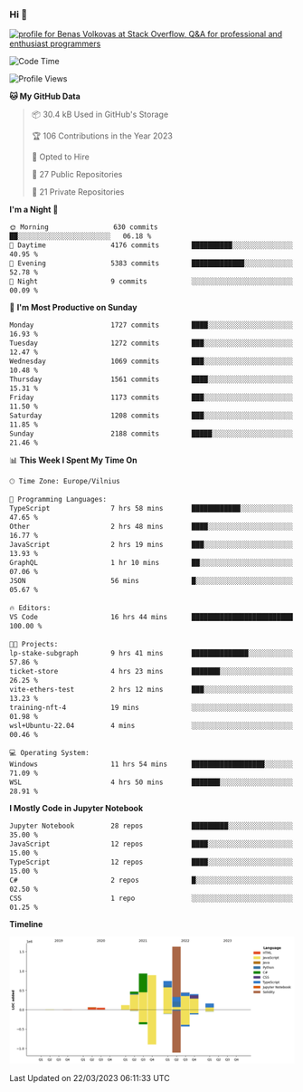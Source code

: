 ### Hi 👋
<a href="https://stackoverflow.com/users/14954249/benas-volkovas"><img src="https://stackoverflow.com/users/flair/14954249.png?theme=dark" width="208" height="58" alt="profile for Benas Volkovas at Stack Overflow, Q&amp;A for professional and enthusiast programmers" title="profile for Benas Volkovas at Stack Overflow, Q&amp;A for professional and enthusiast programmers"></a>

<!--START_SECTION:waka-->
![Code Time](http://img.shields.io/badge/Code%20Time-1%2C341%20hrs%2037%20mins-blue)

![Profile Views](http://img.shields.io/badge/Profile%20Views-0-blue)

**🐱 My GitHub Data** 

> 📦 30.4 kB Used in GitHub's Storage 
 > 
> 🏆 106 Contributions in the Year 2023
 > 
> 💼 Opted to Hire
 > 
> 📜 27 Public Repositories 
 > 
> 🔑 21 Private Repositories 
 > 
**I'm a Night 🦉** 

```text
🌞 Morning                630 commits         ██░░░░░░░░░░░░░░░░░░░░░░░   06.18 % 
🌆 Daytime                4176 commits        ██████████░░░░░░░░░░░░░░░   40.95 % 
🌃 Evening                5383 commits        █████████████░░░░░░░░░░░░   52.78 % 
🌙 Night                  9 commits           ░░░░░░░░░░░░░░░░░░░░░░░░░   00.09 % 
```
📅 **I'm Most Productive on Sunday** 

```text
Monday                   1727 commits        ████░░░░░░░░░░░░░░░░░░░░░   16.93 % 
Tuesday                  1272 commits        ███░░░░░░░░░░░░░░░░░░░░░░   12.47 % 
Wednesday                1069 commits        ███░░░░░░░░░░░░░░░░░░░░░░   10.48 % 
Thursday                 1561 commits        ████░░░░░░░░░░░░░░░░░░░░░   15.31 % 
Friday                   1173 commits        ███░░░░░░░░░░░░░░░░░░░░░░   11.50 % 
Saturday                 1208 commits        ███░░░░░░░░░░░░░░░░░░░░░░   11.85 % 
Sunday                   2188 commits        █████░░░░░░░░░░░░░░░░░░░░   21.46 % 
```


📊 **This Week I Spent My Time On** 

```text
🕑︎ Time Zone: Europe/Vilnius

💬 Programming Languages: 
TypeScript               7 hrs 58 mins       ████████████░░░░░░░░░░░░░   47.65 % 
Other                    2 hrs 48 mins       ████░░░░░░░░░░░░░░░░░░░░░   16.77 % 
JavaScript               2 hrs 19 mins       ███░░░░░░░░░░░░░░░░░░░░░░   13.93 % 
GraphQL                  1 hr 10 mins        ██░░░░░░░░░░░░░░░░░░░░░░░   07.06 % 
JSON                     56 mins             █░░░░░░░░░░░░░░░░░░░░░░░░   05.67 % 

🔥 Editors: 
VS Code                  16 hrs 44 mins      █████████████████████████   100.00 % 

🐱‍💻 Projects: 
lp-stake-subgraph        9 hrs 41 mins       ██████████████░░░░░░░░░░░   57.86 % 
ticket-store             4 hrs 23 mins       ███████░░░░░░░░░░░░░░░░░░   26.25 % 
vite-ethers-test         2 hrs 12 mins       ███░░░░░░░░░░░░░░░░░░░░░░   13.23 % 
training-nft-4           19 mins             ░░░░░░░░░░░░░░░░░░░░░░░░░   01.98 % 
wsl+Ubuntu-22.04         4 mins              ░░░░░░░░░░░░░░░░░░░░░░░░░   00.46 % 

💻 Operating System: 
Windows                  11 hrs 54 mins      ██████████████████░░░░░░░   71.09 % 
WSL                      4 hrs 50 mins       ███████░░░░░░░░░░░░░░░░░░   28.91 % 
```

**I Mostly Code in Jupyter Notebook** 

```text
Jupyter Notebook         28 repos            █████████░░░░░░░░░░░░░░░░   35.00 % 
JavaScript               12 repos            ████░░░░░░░░░░░░░░░░░░░░░   15.00 % 
TypeScript               12 repos            ████░░░░░░░░░░░░░░░░░░░░░   15.00 % 
C#                       2 repos             █░░░░░░░░░░░░░░░░░░░░░░░░   02.50 % 
CSS                      1 repo              ░░░░░░░░░░░░░░░░░░░░░░░░░   01.25 % 
```



**Timeline**

![Lines of Code chart](https://raw.githubusercontent.com/BenasVolkovas/BenasVolkovas/main/assets/bar_graph.png)


 Last Updated on 22/03/2023 06:11:33 UTC
<!--END_SECTION:waka-->
